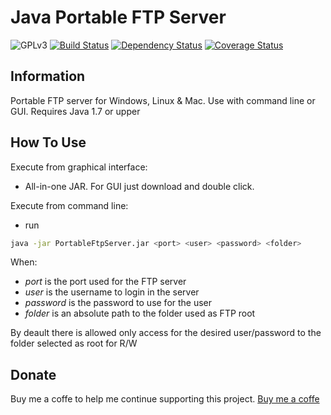 # Java Portable FTP Server


![GPLv3](http://img.shields.io/badge/license-GPLv3-blue.svg)
[![Build Status](https://travis-ci.org/dubasdey/portable-ftp-server.svg?branch=master)](https://travis-ci.org/dubasdey/portable-ftp-server)
[![Dependency Status](https://www.versioneye.com/user/projects/5714cbcbfcd19a0039f1750c/badge.svg?style=flat)](https://www.versioneye.com/user/projects/5714cbcbfcd19a0039f1750c)
[![Coverage Status](https://coveralls.io/repos/github/dubasdey/portable-ftp-server/badge.svg?branch=master)](https://coveralls.io/github/dubasdey/portable-ftp-server?branch=master)

Information
-----------------------------------------------------------------------------------------

Portable FTP server for Windows, Linux & Mac. Use with command line or GUI. Requires Java 1.7 or upper


How To Use	
-----------------------------------------------------------------------------------------

Execute from graphical interface: 
* All-in-one JAR. For GUI just download and double click.

Execute from command line:
* run
```sh 
java -jar PortableFtpServer.jar <port> <user> <password> <folder>
```

When:
* *port* is the port used for the FTP server
* *user* is the username to login in the server
* *password* is the password to use for the user
* *folder* is an absolute path to the folder used as FTP root

By deault there is allowed only access for the desired user/password to the folder selected as root for R/W



Donate
-----------------------------------------------------------------------------------------
Buy me a coffe to help me continue supporting this project. 
<a href="https://www.paypal.com/cgi-bin/webscr?cmd=_s-xclick&hosted_button_id=U8X6R5QYHRSCY">Buy me a coffe</a>

